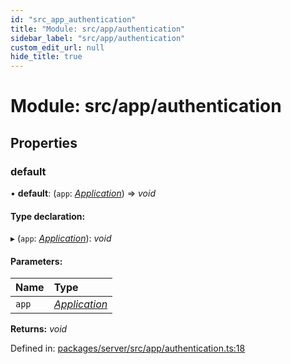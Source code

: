 ```yaml
---
id: "src_app_authentication"
title: "Module: src/app/authentication"
sidebar_label: "src/app/authentication"
custom_edit_url: null
hide_title: true
---
```


# Module: src/app/authentication

## Properties

### default

• **default**: (`app`: [*Application*](src_declarations.md#application)) => *void*

#### Type declaration:

▸ (`app`: [*Application*](src_declarations.md#application)): *void*

#### Parameters:

Name | Type |
:------ | :------ |
`app` | [*Application*](src_declarations.md#application) |

**Returns:** *void*

Defined in: [packages/server/src/app/authentication.ts:18](https://github.com/xr3ngine/xr3ngine/blob/7650c2bea/packages/server/src/app/authentication.ts#L18)
